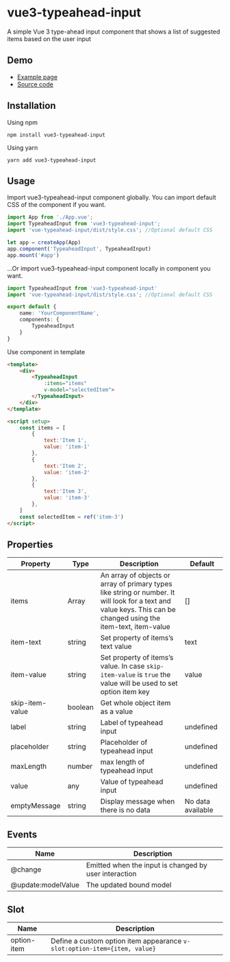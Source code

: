 
# vue3-typeahead-input

A simple Vue 3 type-ahead input component that shows a list of suggested items based on the user input

## Demo

  - [Example page]([https://vue3-typeahdead-input.vercel.app/])
  - [Source code]([https://github.com/daicatam001/vue3-typeahdead-input/tree/master/src/demo])



## Installation

Using npm
```
npm install vue3-typeahead-input
```

Using yarn
```
yarn add vue3-typeahead-input
```

## Usage
Import vue3-typeahead-input component globally. You can import default CSS of the component if you want.

```ts
import App from './App.vue';
import TypeaheadInput from 'vue3-typeahead-input';
import 'vue-typeahead-input/dist/style.css'; //Optional default CSS

let app = createApp(App)
app.component('TypeaheadInput', TypeaheadInput)
app.mount('#app')
```

...Or import vue3-typeahead-input component locally in component you want. 

```ts
import TypeaheadInput from 'vue3-typeahead-input'
import 'vue-typeahead-input/dist/style.css'; //Optional default CSS

export default {
    name: 'YourComponentName',
    components: {
        TypeaheadInput
    }
}
```
Use component in template
```html
<template>
    <div>
        <TypeaheadInput
            :items="items"
            v-model="selectedItem">
        </TypeaheadInput>    
    </div>
</template>

<script setup>
    const items = [
        {
            text:'Item 1',
            value: 'item-1'
        },
        {
            text:'Item 2',
            value: 'item-2'
        },
        {
            text:'Item 3',
            value: 'item-3'
        },
    ]
    const selectedItem = ref('item-3')
</script>

```

## Properties

| Property  | Type | Description | Default |
|---|---|---|---|
| items | Array | An array of objects or array of primary types like string or number. It will look for a text and value keys. This can be changed using the item-text, item-value | [] |
| item-text | string | Set property of items’s text value | text |
| item-value | string | Set property of items’s value. In case `skip-item-value` is `true` the value will be used to set option item key | value |
| skip-item-value | boolean | Get whole object item as a value |
| label | string | Label of typeahead input | undefined |
| placeholder | string | Placeholder of typeahead input | undefined |
| maxLength | number | max length of typeahead input | undefined |
| value | any | Value of typeahead input | undefined |
| emptyMessage| string | Display message when there is no data | No data available |

## Events

| Name | Description |
| ---- | ----------- |
| @change | Emitted when the input is changed by user interaction |
| @update:modelValue | The updated bound model |

## Slot

| Name | Description |
| ---- | ----------- |
| option-item | Define a custom option item appearance `v-slot:option-item={item, value}` |
